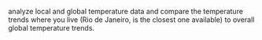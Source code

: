analyze local and global temperature data and compare the temperature trends where you live (Rio de Janeiro, is the closest one available) to overall global temperature trends.
